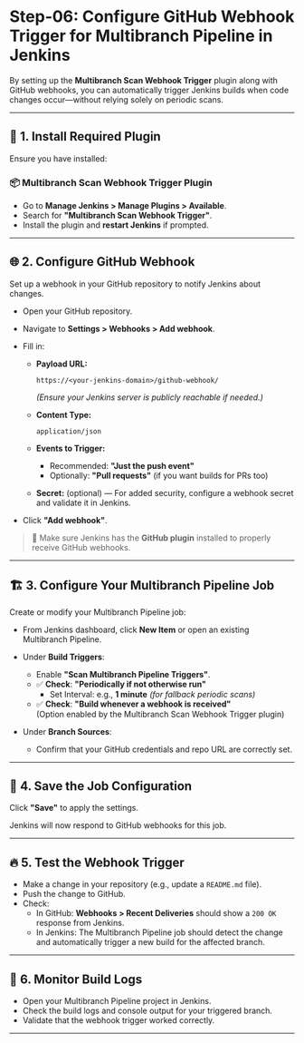 # Step-06: Configure GitHub Webhook Trigger for Multibranch Pipeline in Jenkins

By setting up the **Multibranch Scan Webhook Trigger** plugin along with GitHub webhooks, you can automatically trigger Jenkins builds when code changes occur—without relying solely on periodic scans.

---

## 🔌 1. Install Required Plugin

Ensure you have installed:

### 📦 **Multibranch Scan Webhook Trigger Plugin**

- Go to **Manage Jenkins > Manage Plugins > Available**.
- Search for **"Multibranch Scan Webhook Trigger"**.
- Install the plugin and **restart Jenkins** if prompted.

---

## 🌐 2. Configure GitHub Webhook

Set up a webhook in your GitHub repository to notify Jenkins about changes.

- Open your GitHub repository.
- Navigate to **Settings > Webhooks > Add webhook**.
- Fill in:
  - **Payload URL:**  

    ```
    https://<your-jenkins-domain>/github-webhook/
    ```

    *(Ensure your Jenkins server is publicly reachable if needed.)*
  - **Content Type:**  

    ```
    application/json
    ```

  - **Events to Trigger:**  
    - Recommended: **"Just the push event"**  
    - Optionally: **"Pull requests"** (if you want builds for PRs too)
  - **Secret:** (optional) — For added security, configure a webhook secret and validate it in Jenkins.

- Click **"Add webhook"**.

> 🚨 Make sure Jenkins has the **GitHub plugin** installed to properly receive GitHub webhooks.

---

## 🏗 3. Configure Your Multibranch Pipeline Job

Create or modify your Multibranch Pipeline job:

- From Jenkins dashboard, click **New Item** or open an existing Multibranch Pipeline.
- Under **Build Triggers**:
  - Enable **"Scan Multibranch Pipeline Triggers"**.
  - ✅ **Check**: **"Periodically if not otherwise run"**  
    - Set Interval: e.g., **1 minute** *(for fallback periodic scans)*
  - ✅ **Check**: **"Build whenever a webhook is received"**  
    (Option enabled by the Multibranch Scan Webhook Trigger plugin)

- Under **Branch Sources**:
  - Confirm that your GitHub credentials and repo URL are correctly set.

---

## 💾 4. Save the Job Configuration

Click **"Save"** to apply the settings.

Jenkins will now respond to GitHub webhooks for this job.

---

## 🔥 5. Test the Webhook Trigger

- Make a change in your repository (e.g., update a `README.md` file).
- Push the change to GitHub.
- Check:
  - In GitHub: **Webhooks > Recent Deliveries** should show a `200 OK` response from Jenkins.
  - In Jenkins: The Multibranch Pipeline job should detect the change and automatically trigger a new build for the affected branch.

---

## 📄 6. Monitor Build Logs

- Open your Multibranch Pipeline project in Jenkins.
- Check the build logs and console output for your triggered branch.
- Validate that the webhook trigger worked correctly.

---
